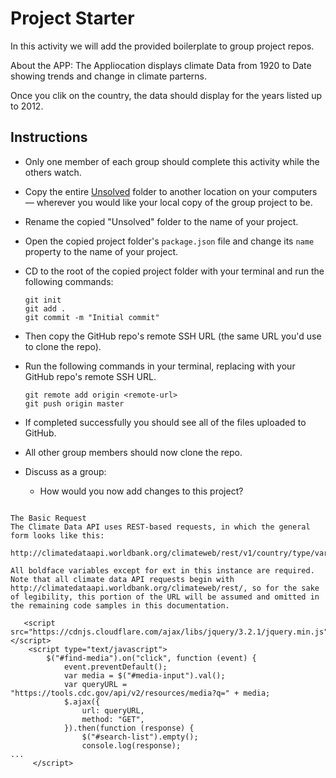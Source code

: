 # Project Starter

In this activity we will add the provided boilerplate to group project repos.

About the APP: The Appliocation displays climate Data from 1920 to Date showing trends and change in climate parterns.

Once you clik on the country, the data should display for the years listed  up to 2012.

## Instructions

* Only one member of each group should complete this activity while the others watch.

* Copy the entire [Unsolved](Unsolved) folder to another location on your computers &mdash; wherever you would like your local copy of the group project to be.

* Rename the copied "Unsolved" folder to the name of your project.

* Open the copied project folder's `package.json` file and change its `name` property to the name of your project.

* CD to the root of the copied project folder with your terminal and run the following commands:

  ```
  git init
  git add .
  git commit -m "Initial commit"
  ```

* Then copy the GitHub repo's remote SSH URL (the same URL you'd use to clone the repo).

* Run the following commands in your terminal, replacing <remote-url> with your GitHub repo's remote SSH URL.

  ```
  git remote add origin <remote-url>
  git push origin master
  ```

* If completed successfully you should see all of the files uploaded to GitHub.

* All other group members should now clone the repo.

* Discuss as a group:

  * How would you now add changes to this project?

~~~API-notes~~~

The Basic Request
The Climate Data API uses REST-based requests, in which the general form looks like this:

http://climatedataapi.worldbank.org/climateweb/rest/v1/country/type/var/start/end/ISO3[.ext]

All boldface variables except for ext in this instance are required. Note that all climate data API requests begin with http://climatedataapi.worldbank.org/climateweb/rest/, so for the sake of legibility, this portion of the URL will be assumed and omitted in the remaining code samples in this documentation.

   <script src="https://cdnjs.cloudflare.com/ajax/libs/jquery/3.2.1/jquery.min.js"></script>
    <script type="text/javascript">
        $("#find-media").on("click", function (event) {
            event.preventDefault();
            var media = $("#media-input").val();
            var queryURL = "https://tools.cdc.gov/api/v2/resources/media?q=" + media;
            $.ajax({
                url: queryURL,
                method: "GET",
            }).then(function (response) {
                $("#search-list").empty();
                console.log(response);
...
     </script>
